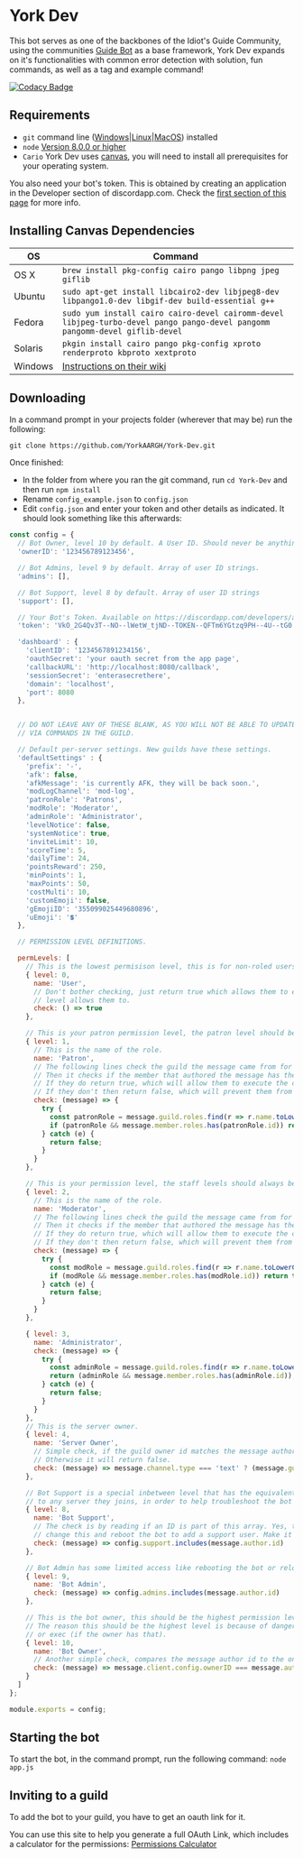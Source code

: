 # York Dev

This bot serves as one of the backbones of the Idiot's Guide Community, using the communities [Guide Bot](https://github.com/An-Idiots-Guide/guidebot) as a base framework, York Dev expands on it's functionalities with common error detection with solution, fun commands, as well as a tag and example command!

[![Codacy Badge](https://api.codacy.com/project/badge/Grade/aecd644228534158bbdcc94064b3da75)](https://www.codacy.com/app/YorkAARGH/York-Dev?utm_source=github.com&amp;utm_medium=referral&amp;utm_content=YorkAARGH/York-Dev&amp;utm_campaign=Badge_Grade)

## Requirements

- `git` command line ([Windows](https://git-scm.com/download/win)|[Linux](https://git-scm.com/book/en/v2/Getting-Started-Installing-Git)|[MacOS](https://git-scm.com/download/mac)) installed
- `node` [Version 8.0.0 or higher](https://nodejs.org)
- `Cario` York Dev uses [canvas](https://www.npmjs.com/package/canvas), you will need to install all prerequisites for your operating system.

You also need your bot's token. This is obtained by creating an application in
the Developer section of discordapp.com. Check the [first section of this page](https://anidiots.guide/getting-started/the-long-version.html)
for more info.

## Installing Canvas Dependencies

OS | Command
----- | -----
OS X | `brew install pkg-config cairo pango libpng jpeg giflib`
Ubuntu | `sudo apt-get install libcairo2-dev libjpeg8-dev libpango1.0-dev libgif-dev build-essential g++`
Fedora | `sudo yum install cairo cairo-devel cairomm-devel libjpeg-turbo-devel pango pango-devel pangomm pangomm-devel giflib-devel`
Solaris | `pkgin install cairo pango pkg-config xproto renderproto kbproto xextproto`
Windows | [Instructions on their wiki](https://github.com/Automattic/node-canvas/wiki/Installation---Windows)

## Downloading

In a command prompt in your projects folder (wherever that may be) run the following:

`git clone https://github.com/YorkAARGH/York-Dev.git`

Once finished:

- In the folder from where you ran the git command, run `cd York-Dev` and then run `npm install`
- Rename `config_example.json` to `config.json`
- Edit `config.json` and enter your token and other details as indicated. It should look something like this afterwards:

```js
const config = {
  // Bot Owner, level 10 by default. A User ID. Should never be anything else than the bot owner's ID.
  'ownerID': '123456789123456',

  // Bot Admins, level 9 by default. Array of user ID strings.
  'admins': [],

  // Bot Support, level 8 by default. Array of user ID strings
  'support': [],

  // Your Bot's Token. Available on https://discordapp.com/developers/applications/me
  'token': 'VkO_2G4Qv3T--NO--lWetW_tjND--TOKEN--QFTm6YGtzq9PH--4U--tG0',

  'dashboard' : {
    'clientID': '1234567891234156',
    'oauthSecret': 'your oauth secret from the app page',
    'callbackURL': 'http://localhost:8080/callback',
    'sessionSecret': 'enterasecrethere',
    'domain': 'localhost',
    'port': 8080
  },


  // DO NOT LEAVE ANY OF THESE BLANK, AS YOU WILL NOT BE ABLE TO UPDATE THEM
  // VIA COMMANDS IN THE GUILD.

  // Default per-server settings. New guilds have these settings.
  'defaultSettings' : {
    'prefix': '-',
    'afk': false,
    'afkMessage': 'is currently AFK, they will be back soon.',
    'modLogChannel': 'mod-log',
    'patronRole': 'Patrons',
    'modRole': 'Moderator',
    'adminRole': 'Administrator',
    'levelNotice': false,
    'systemNotice': true,
    'inviteLimit': 10,
    'scoreTime': 5,
    'dailyTime': 24,
    'pointsReward': 250,
    'minPoints': 1,
    'maxPoints': 50,
    'costMulti': 10,
    'customEmoji': false,
    'gEmojiID': '355099025449680896',
    'uEmoji': '💲'
  },

  // PERMISSION LEVEL DEFINITIONS.

  permLevels: [
    // This is the lowest permisison level, this is for non-roled users.
    { level: 0,
      name: 'User',
      // Don't bother checking, just return true which allows them to execute any command their
      // level allows them to.
      check: () => true
    },

    // This is your patron permission level, the patron level should be below the staff roles.
    { level: 1,
      // This is the name of the role.
      name: 'Patron',
      // The following lines check the guild the message came from for the roles.
      // Then it checks if the member that authored the message has the role.
      // If they do return true, which will allow them to execute the command in question.
      // If they don't then return false, which will prevent them from executing the command.
      check: (message) => {
        try {
          const patronRole = message.guild.roles.find(r => r.name.toLowerCase() === message.settings.patronRole.toLowerCase());
          if (patronRole && message.member.roles.has(patronRole.id)) return true;
        } catch (e) {
          return false;
        }
      }
    },

    // This is your permission level, the staff levels should always be above the rest of the roles.
    { level: 2,
      // This is the name of the role.
      name: 'Moderator',
      // The following lines check the guild the message came from for the roles.
      // Then it checks if the member that authored the message has the role.
      // If they do return true, which will allow them to execute the command in question.
      // If they don't then return false, which will prevent them from executing the command.
      check: (message) => {
        try {
          const modRole = message.guild.roles.find(r => r.name.toLowerCase() === message.settings.modRole.toLowerCase());
          if (modRole && message.member.roles.has(modRole.id)) return true;
        } catch (e) {
          return false;
        }
      }
    },

    { level: 3,
      name: 'Administrator',
      check: (message) => {
        try {
          const adminRole = message.guild.roles.find(r => r.name.toLowerCase() === message.settings.adminRole.toLowerCase());
          return (adminRole && message.member.roles.has(adminRole.id));
        } catch (e) {
          return false;
        }
      }
    },
    // This is the server owner.
    { level: 4,
      name: 'Server Owner',
      // Simple check, if the guild owner id matches the message author's ID, then it will return true.
      // Otherwise it will return false.
      check: (message) => message.channel.type === 'text' ? (message.guild.owner.user.id === message.author.id ? true : false) : false
    },

    // Bot Support is a special inbetween level that has the equivalent of server owner access
    // to any server they joins, in order to help troubleshoot the bot on behalf of owners.
    { level: 8,
      name: 'Bot Support',
      // The check is by reading if an ID is part of this array. Yes, this means you need to
      // change this and reboot the bot to add a support user. Make it better yourself!
      check: (message) => config.support.includes(message.author.id)
    },

    // Bot Admin has some limited access like rebooting the bot or reloading commands.
    { level: 9,
      name: 'Bot Admin',
      check: (message) => config.admins.includes(message.author.id)
    },

    // This is the bot owner, this should be the highest permission level available.
    // The reason this should be the highest level is because of dangerous commands such as eval
    // or exec (if the owner has that).
    { level: 10,
      name: 'Bot Owner',
      // Another simple check, compares the message author id to the one stored in the config file.
      check: (message) => message.client.config.ownerID === message.author.id
    }
  ]
};

module.exports = config;
```

## Starting the bot

To start the bot, in the command prompt, run the following command:
`node app.js`

## Inviting to a guild

To add the bot to your guild, you have to get an oauth link for it.

You can use this site to help you generate a full OAuth Link, which includes a calculator for the permissions:
[Permissions Calculator](https://finitereality.github.io/permissions-calculator/?v=0)
